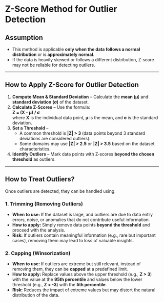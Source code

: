 # Z-Score Method for Outlier Detection  

## Assumption  
- This method is applicable **only when the data follows a normal distribution** or is **approximately normal**.  
- If the data is heavily skewed or follows a different distribution, Z-score may not be reliable for detecting outliers.  

---

## How to Apply Z-Score for Outlier Detection  
1. **Compute Mean & Standard Deviation** – Calculate the **mean (µ)** and **standard deviation (σ)** of the dataset.  
2. **Calculate Z-Scores** – Use the formula:  
  **Z = (X - µ) / σ**  
   where **X** is the individual data point, **µ** is the mean, and **σ** is the standard deviation.  
4. **Set a Threshold** –  
   - A common threshold is **|Z| > 3** (data points beyond 3 standard deviations are considered outliers).  
   - Some domains may use **|Z| > 2.5** or **|Z| > 3.5** based on the dataset characteristics.  
5. **Identify Outliers** – Mark data points with Z-scores **beyond the chosen threshold** as outliers.  

---

## How to Treat Outliers?  
Once outliers are detected, they can be handled using:  

### **1. Trimming (Removing Outliers)**  
- **When to use:** If the dataset is large, and outliers are due to data entry errors, noise, or anomalies that do not contribute useful information.  
- **How to apply:** Simply remove data points **beyond the threshold** and proceed with the analysis.  
- **Risk:** If outliers contain meaningful information (e.g., rare but important cases), removing them may lead to loss of valuable insights.  

### **2. Capping (Winsorization)**  
- **When to use:** If outliers are extreme but still relevant, instead of removing them, they can be **capped** at a predefined limit.  
- **How to apply:** Replace values above the upper threshold (e.g., **Z > 3**) with the value at the **95th percentile** and values below the lower threshold (e.g., **Z < -3**) with the **5th percentile**.  
- **Risk:** Reduces the impact of extreme values but may distort the natural distribution of the data.  

